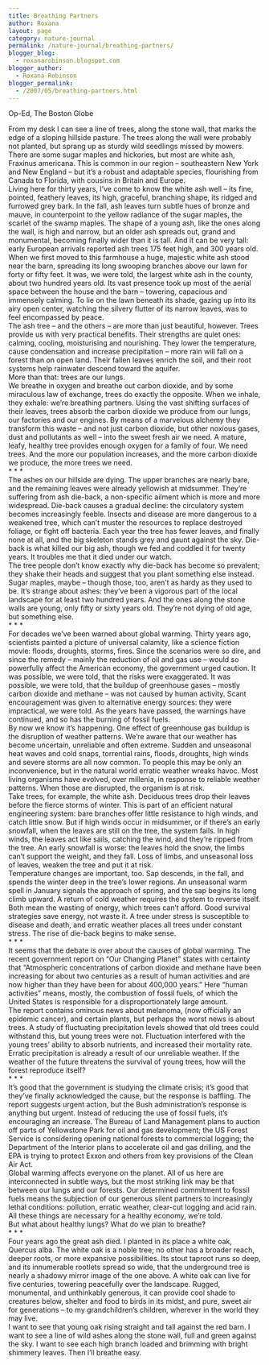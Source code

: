 ```yaml
---
title: Breathing Partners
author: Roxana
layout: page
category: nature-journal
permalink: /nature-journal/breathing-partners/
blogger_blog:
  - roxanarobinson.blogspot.com
blogger_author:
  - Roxana Robinson
blogger_permalink:
  - /2007/05/breathing-partners.html
---
```

Op-Ed, The Boston Globe

From my desk I can see a line of trees, along the stone wall, that marks the edge of a sloping hillside pasture. The trees along the wall were probably not planted, but sprang up as sturdy wild seedlings missed by mowers. There are some sugar maples and hickories, but most are white ash, Fraxinus americana. This is common in our region – southeastern New York and New England – but it’s a robust and adaptable species, flourishing from Canada to Florida, with cousins in Britain and Europe.   
Living here for thirty years, I’ve come to know the white ash well – its fine, pointed, feathery leaves, its high, graceful, branching shape, its ridged and furrowed grey bark. In the fall, ash leaves turn subtle hues of bronze and mauve, in counterpoint to the yellow radiance of the sugar maples, the scarlet of the swamp maples. The shape of a young ash, like the ones along the wall, is high and narrow, but an older ash spreads out, grand and monumental, becoming finally wider than it is tall. And it can be very tall: early European arrivals reported ash trees 175 feet high, and 300 years old.  
When we first moved to this farmhouse a huge, majestic white ash stood near the barn, spreading its long swooping branches above our lawn for forty or fifty feet. It was, we were told, the largest white ash in the county, about two hundred years old. Its vast presence took up most of the aerial space between the house and the barn – towering, capacious and immensely calming. To lie on the lawn beneath its shade, gazing up into its airy open center, watching the silvery flutter of its narrow leaves, was to feel encompassed by peace.  
The ash tree – and the others &#8211; are more than just beautiful, however. Trees provide us with very practical benefits. Their strengths are quiet ones: calming, cooling, moisturising and nourishing. They lower the temperature, cause condensation and increase precipitation – more rain will fall on a forest than on open land. Their fallen leaves enrich the soil, and their root systems help rainwater descend toward the aquifer.  
More than that: trees are our lungs.   
We breathe in oxygen and breathe out carbon dioxide, and by some miraculous law of exchange, trees do exactly the opposite. When we inhale, they exhale: we’re breathing partners. Using the vast shifting surfaces of their leaves, trees absorb the carbon dioxide we produce from our lungs, our factories and our engines. By means of a marvelous alchemy they transform this waste – and not just carbon dioxide, but other noxious gases, dust and pollutants as well &#8211; into the sweet fresh air we need. A mature, leafy, healthy tree provides enough oxygen for a family of four. We need trees. And the more our population increases, and the more carbon dioxide we produce, the more trees we need.   
\* \* *  
The ashes on our hillside are dying. The upper branches are nearly bare, and the remaining leaves were already yellowish at midsummer. They’re suffering from ash die-back, a non-specific ailment which is more and more widespread. Die-back causes a gradual decline: the circulatory system becomes increasingly feeble. Insects and disease are more dangerous to a weakened tree, which can’t muster the resources to replace destroyed foliage, or fight off bacteria. Each year the tree has fewer leaves, and finally none at all, and the big skeleton stands grey and gaunt against the sky. Die-back is what killed our big ash, though we fed and coddled it for twenty years. It troubles me that it died under our watch.  
The tree people don’t know exactly why die-back has become so prevalent; they shake their heads and suggest that you plant something else instead. Sugar maples, maybe – though those, too, aren’t as hardy as they used to be. It’s strange about ashes: they’ve been a vigorous part of the local landscape for at least two hundred years. And the ones along the stone walls are young, only fifty or sixty years old. They’re not dying of old age, but something else.  
\* \* *   
For decades we’ve been warned about global warming. Thirty years ago, scientists painted a picture of universal calamity, like a science fiction movie: floods, droughts, storms, fires. Since the scenarios were so dire, and since the remedy – mainly the reduction of oil and gas use – would so powerfully affect the American economy, the government urged caution. It was possible, we were told, that the risks were exaggerated. It was possible, we were told, that the buildup of greenhouse gases – mostly carbon dioxide and methane – was not caused by human activity. Scant encouragement was given to alternative energy sources: they were impractical, we were told. As the years have passed, the warnings have continued, and so has the burning of fossil fuels.   
By now we know it’s happening. One effect of greenhouse gas buildup is the disruption of weather patterns. We’re aware that our weather has become uncertain, unreliable and often extreme. Sudden and unseasonal heat waves and cold snaps, torrential rains, floods, droughts, high winds and severe storms are all now common. To people this may be only an inconvenience, but in the natural world erratic weather wreaks havoc. Most living organisms have evolved, over millenia, in response to reliable weather patterns. When those are disrupted, the organism is at risk.  
Take trees, for example, the white ash. Deciduous trees drop their leaves before the fierce storms of winter. This is part of an efficient natural engineering system: bare branches offer little resistance to high winds, and catch little snow. But if high winds occur in midsummer, or if there’s an early snowfall, when the leaves are still on the tree, the system fails. In high winds, the leaves act like sails, catching the wind, and they’re ripped from the tree. An early snowfall is worse: the leaves hold the snow, the limbs can’t support the weight, and they fall. Loss of limbs, and unseasonal loss of leaves, weaken the tree and put it at risk.   
Temperature changes are important, too. Sap descends, in the fall, and spends the winter deep in the tree’s lower regions. An unseasonal warm spell in January signals the approach of spring, and the sap begins its long climb upward. A return of cold weather requires the system to reverse itself. Both mean the wasting of energy, which trees can’t afford. Good survival strategies save energy, not waste it. A tree under stress is susceptible to disease and death, and erratic weather places all trees under constant stress. The rise of die-back begins to make sense.  
\* \* *  
It seems that the debate is over about the causes of global warming. The recent government report on “Our Changing Planet” states with certainty that “Atmospheric concentrations of carbon dioxide and methane have been increasing for about two centuries as a result of human activities and are now higher than they have been for about 400,000 years.” Here “human activities” means, mostly, the combustion of fossil fuels, of which the United States is responsible for a disproportionately large amount.   
The report contains ominous news about melanoma, (now officially an epidemic cancer), and certain plants, but perhaps the worst news is about trees. A study of fluctuating precipitation levels showed that old trees could withstand this, but young trees were not. Fluctuation interfered with the young trees’ ability to absorb nutrients, and increased their mortality rate. Erratic precipitation is already a result of our unreliable weather. If the weather of the future threatens the survival of young trees, how will the forest reproduce itself?  
\* \* *  
It’s good that the government is studying the climate crisis; it’s good that they’ve finally acknowledged the cause, but the response is baffling. The report suggests urgent action, but the Bush administration’s response is anything but urgent. Instead of reducing the use of fossil fuels, it’s encouraging an increase. The Bureau of Land Management plans to auction off parts of Yellowstone Park for oil and gas development; the US Forest Service is considering opening national forests to commercial logging; the Department of the Interior plans to accelerate oil and gas drilling, and the EPA is trying to protect Exxon and others from key provisions of the Clean Air Act.   
Global warming affects everyone on the planet. All of us here are interconnected in subtle ways, but the most striking link may be that between our lungs and our forests. Our determined commitment to fossil fuels means the subjection of our generous silent partners to increasingly lethal conditions: pollution, erratic weather, clear-cut logging and acid rain. All these things are necessary for a healthy economy, we’re told.  
But what about healthy lungs? What do we plan to breathe?  
\* \* *  
Four years ago the great ash died. I planted in its place a white oak,  
Quercus alba. The white oak is a noble tree; no other has a broader reach, deeper roots, or more expansive possibilities. Its stout taproot runs so deep, and its innumerable rootlets spread so wide, that the underground tree is nearly a shadowy mirror image of the one above. A white oak can live for five centuries, towering peacefully over the landscape. Rugged, monumental, and unthinkably generous, it can provide cool shade to creatures below, shelter and food to birds in its midst, and pure, sweet air for generations &#8211; to my grandchildren’s children, wherever in the world they may live.  
I want to see that young oak rising straight and tall against the red barn. I want to see a line of wild ashes along the stone wall, full and green against the sky. I want to see each high branch loaded and brimming with bright shimmery leaves. Then I’ll breathe easy.